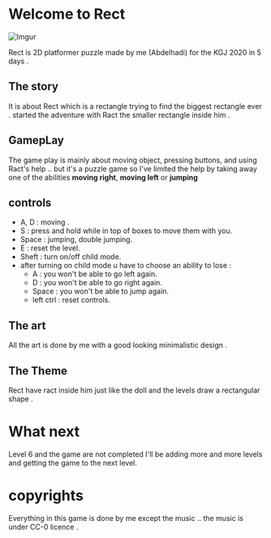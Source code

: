# Welcome to Rect 

![Imgur](https://i.imgur.com/0N4t1WC.png)


Rect is 2D platformer puzzle made by me (Abdelhadi) for the KGJ 2020
in 5 days .

The story 
-
It is about Rect which is a rectangle trying to find the biggest rectangle ever . started the adventure with Ract the smaller rectangle inside him .

GamepLay 
-
The game play is mainly about moving object, pressing buttons, and using Ract's help .. but it's a puzzle game so I've limited the help by taking away one of the abilities **moving right**, **moving left** or **jumping** 

controls 
-
- A, D : moving .
- S : press and hold while in top of boxes to move them with you.
- Space : jumping, double jumping.
- E : reset the level.
- Sheft : turn on/off child mode.
- after turning on child mode u have to choose an ability to lose : 
	- A : you won't be able to go left again.
	- D : you won't be able to go right again.
	- Space : you won't be able to jump again.
	- left ctrl : reset controls.   
 

The art
-
All the art is done by me with a good looking minimalistic design .

The Theme
-
Rect have ract inside him just like the doll and the levels draw a rectangular shape .
  
  # What next
  Level 6 and the game are not completed I'll be adding more and more levels and getting the game to the next level.

# copyrights
Everything in this game is done by me except the music .. 
the music is under CC-0 licence .
